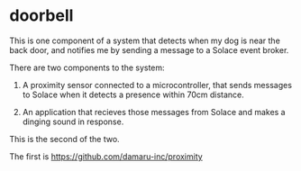# doorbell

This is one component of a system that detects when my dog is near the back door, and notifies me by sending a message to a Solace event broker.

There are two components to the system:

1. A proximity sensor connected to a microcontroller, that sends messages to Solace when it detects a presence within 70cm distance.

2. An application that recieves those messages from Solace and makes a dinging sound in response.

This is the second of the two.

The first is https://github.com/damaru-inc/proximity

